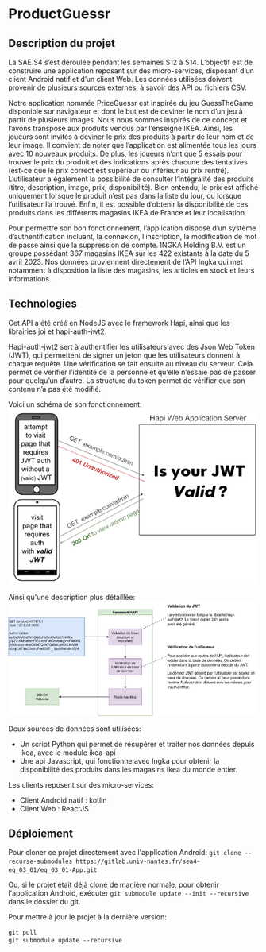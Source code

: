 # ProductGuessr

## Description du projet

La SAE S4 s’est déroulée pendant les semaines S12 à S14. L’objectif est de construire une application reposant sur des micro-services, disposant d’un client 
Android natif et d’un client Web. Les données utilisées doivent provenir de plusieurs sources externes, à savoir des API ou fichiers CSV.

Notre application nommée PriceGuessr est inspirée du jeu GuessTheGame disponible sur navigateur et dont le but est de deviner le nom d’un jeu à partir de 
plusieurs images. Nous nous sommes inspirés de ce concept et l’avons transposé aux produits vendus par l’enseigne IKEA. Ainsi, les joueurs sont invités à 
deviner le prix des produits à partir de leur nom et de leur image. Il convient de noter que l’application est alimentée tous les jours avec 10 nouveaux 
produits. De plus, les joueurs n’ont que 5 essais pour trouver le prix du produit et des indications après chacune des tentatives (est-ce que le prix correct 
est supérieur ou inférieur au prix rentré). L’utilisateur a également la possibilité de consulter l’intégralité des produits (titre, description, image, prix, 
disponibilité). Bien entendu, le prix est affiché uniquement lorsque le produit n’est pas dans la liste du jour, ou lorsque l’utilisateur l’a trouvé. Enfin, il 
est possible d’obtenir la disponibilité de ces produits dans les différents magasins IKEA de France et leur localisation.

Pour permettre son bon fonctionnement, l’application dispose d’un système d’authentification incluant, la connexion, l’inscription, la modification de mot de 
passe ainsi que la suppression de compte. INGKA Holding B.V. est un groupe possédant 367 magasins IKEA sur les 422 existants à la date du 5 avril 2023. Nos 
données proviennent directement de l’API Ingka qui met notamment à disposition la liste des magasins, les articles en stock et leurs informations.

## Technologies

Cet API a été créé en NodeJS avec le framework Hapi, ainsi que les librairies joi et hapi-auth-jwt2.

Hapi-auth-jwt2 sert à authentifier les utilisateurs avec des Json Web Token (JWT), qui permettent de signer un jeton que les utilisateurs donnent à chaque 
requête. Une vérification se fait ensuite au niveau du serveur. Cela permet de vérifier l’identité de la personne et qu’elle n’essaie pas de passer pour 
quelqu’un d’autre. La structure du token permet de vérifier que son contenu n’a pas été modifié.

Voici un schéma de son fonctionnement:
![](./img/jwt.png)

Ainsi qu'une description plus détaillée:
![](./img/Diagramme_jwt.jpg)

Deux sources de données sont utilisées:
- Un script Python qui permet de récupérer et traiter nos données depuis Ikea, avec le module ikea-api
- Une api Javascript, qui fonctionne avec Ingka pour obtenir la disponibilité des produits dans les magasins Ikea du monde entier.

Les clients reposent sur des micro-services:
- Client Android natif : kotlin
- Client Web : ReactJS

## Déploiement

Pour cloner ce projet directement avec l'application Android: `git clone --recurse-submodules https://gitlab.univ-nantes.fr/sea4-eq_03_01/eq_03_01-App.git`

Ou, si le projet était déjà cloné de manière normale, pour obtenir l'application Android, exécuter `git submodule update --init --recursive` dans le dossier du git.

Pour mettre à jour le projet à la dernière version:
```
git pull
git submodule update --recursive
```
